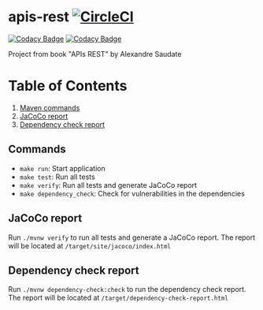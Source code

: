 # apis-rest [![CircleCI](https://circleci.com/gh/jessicacarneiro/apis-rest/tree/main.svg?style=svg)](https://circleci.com/gh/jessicacarneiro/apis-rest/tree/main)

[![Codacy Badge](https://api.codacy.com/project/badge/Grade/a99723a805284b678bdd38617a8fb304)](https://app.codacy.com/gh/jessicacarneiro/apis-rest?utm_source=github.com&utm_medium=referral&utm_content=jessicacarneiro/apis-rest&utm_campaign=Badge_Grade_Settings)
[![Codacy Badge](https://app.codacy.com/project/badge/Coverage/e4269cf9efab419a8235052428650679)](https://www.codacy.com/gh/jessicacarneiro/apis-rest/dashboard?utm_source=github.com&utm_medium=referral&utm_content=jessicacarneiro/apis-rest&utm_campaign=Badge_Coverage)

Project from book "APIs REST" by Alexandre Saudate

# Table of Contents
1. [Maven commands](#maven-commands)
2. [JaCoCo report](#jacoco-report)
3. [Dependency check report](#dependency-check-report)

## Commands
* `make run`: Start application
* `make test`: Run all tests
* `make verify`: Run all tests and generate JaCoCo report
* `make dependency_check`: Check for vulnerabilities in the dependencies

## JaCoCo report
Run `./mvnw verify` to run all tests and generate a JaCoCo report. The report will be located at
`/target/site/jacoco/index.html`

## Dependency check report
Run `./mvnw dependency-check:check` to run the dependency check report. The report will be located at
`/target/dependency-check-report.html`
